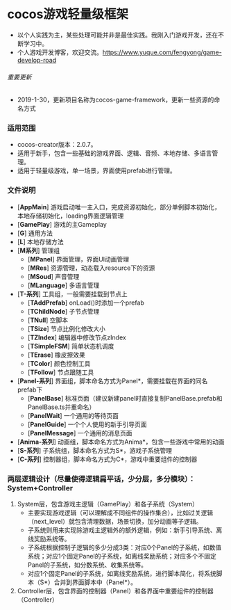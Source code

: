 # cocos游戏轻量级框架
* 以个人实践为主，某些处理可能并非是最佳实践。我刚入门游戏开发，还在不断学习中。
* 个人游戏开发博客，欢迎交流。https://www.yuque.com/fengyong/game-develop-road

###### 重要更新
* 2019-1-30，更新项目名称为cocos-game-framework，更新一些资源的命名方式

### 适用范围
* cocos-creator版本：2.0.7。
* 适用于新手，包含一些基础的游戏界面、逻辑、音频、本地存储、多语言管理。
* 适用于轻量级游戏，单一场景，界面使用prefab进行管理。

### 文件说明
- [**AppMain**] 游戏启动唯一主入口，完成资源初始化，部分单例脚本初始化，本地存储初始化，loading界面逻辑管理
- [**GamePlay**] 游戏的主Gameplay
- [**G**] 通用方法
- [**L**] 本地存储方法
- [**M系列**] 管理组
    - [**MPanel**] 界面管理，界面UI动画管理
    - [**MRes**] 资源管理，动态载入resource下的资源
    - [**MSoud**] 声音管理
    - [**MLanguage**] 多语言管理
- [**T-系列**] 工具组，一般需要挂载到节点上
    - [**TAddPrefab**] onLoad()时添加一个prefab
    - [**TChildNode**] 子节点管理
    - [**TNull**] 空脚本
    - [**TSize**] 节点比例化修改大小
    - [**TZIndex**] 编辑器中修改节点zIndex
    - [**TSimpleFSM**] 简单状态机调度
    - [**TErase**] 橡皮擦效果
    - [**TColor**] 颜色控制工具
    - [**TFollow**] 节点跟随工具
- [**Panel-系列**] 界面组，脚本命名方式为Panel*，需要挂载在界面的同名prefab下
    - [**PanelBase**] 标准页面（建议新建panel时直接复制PanelBase.prefab和PanelBase.ts并重命名）
    - [**PanelWait**] 一个通用的等待页面
    - [**PanelGuide**] 一个个人使用的新手引导页面
    - [**PanelMessage**] 一个通用的消息页面
- [**Anima-系列**] 动画组，脚本命名方式为Anima*，包含一些游戏中常用的动画
- [**S-系列**] 子系统组，脚本命名方式为S*，游戏子系统管理
- [**C-系列**] 控制器组，脚本命名方式为C*，游戏中重要组件的控制器

### 两层逻辑设计（尽量使得逻辑扁平话，少分层，多分模块）：System+Controller
1. System层，包含游戏主逻辑（GamePlay）和各子系统（System）
    * 主要实现游戏逻辑（可以理解成不同组件的操作集合），比如过关逻辑（next_level）就包含清理数据，场景切换，加分动画等子逻辑。
    * 子系统则用来实现除游戏主逻辑外的额外逻辑，例如：新手引导系统、离线奖励系统等。
    * 子系统根据控制子逻辑的多少分成3类：对应0个Panel的子系统，如数值系统；对应1个固定Panel的子系统，如离线奖励系统；对应多个不固定Panel的子系统，如分数系统、收集系统等。
    * 对应1个固定Panel的子系统，如离线奖励系统，进行脚本简化，将系统脚本（S*）合并到界面脚本中（Panel*）。
2. Controller层，包含界面的控制器（Panel）和各界面中重要组件的控制器（Controller）